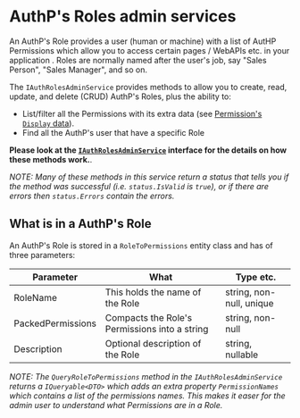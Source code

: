 # AuthP's Roles admin services

An AuthP's Role provides a user (human or machine) with a list of AutHP Permissions which allow you to access certain pages / WebAPIs etc. in your application . Roles are normally named after the user's job, say "Sales Person", "Sales Manager", and so on.

The `IAuthRolesAdminService` provides methods to allow you to create, read, update, and delete (CRUD) AuthP's Roles, plus the ability to:

- List/filter all the Permissions with its extra data (see [Permission's `Display` data](https://github.com/JonPSmith/AuthPermissions.AspNetCore/blob/main/docs/setup/permissions.md#adding-the-display-attribute)).
- Find all the AuthP's user that have a specific Role

**Please look at the [`IAuthRolesAdminService`](https://github.com/JonPSmith/AuthPermissions.AspNetCore/blob/main/AuthPermissions/AdminCode/IAuthRolesAdminService.cs) interface for the details on how these methods work.**.

_NOTE: Many of these methods in this service return a status that tells you if the method was successful (i.e. `status.IsValid` is `true`), or if there are errors then `status.Errors` contain the errors._

## What is in a AuthP's Role

An AuthP's Role is stored in a `RoleToPermissions` entity class and has of three parameters:

| Parameter | What | Type etc. |
| --------- | ---- | --------- |
| RoleName | This holds the name of the Role | string, non-null, unique |
| PackedPermissions | Compacts the Role's Permissions into a string | string, non-null |
| Description | Optional description of the Role | string, nullable |

_NOTE: The `QueryRoleToPermissions` method in the `IAuthRolesAdminService` returns a `IQueryable<DTO>` which adds an extra property `PermissionNames` which contains a list of the permissions names. This makes it easer for the admin user to understand what Permissions are in a Role._
